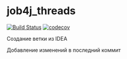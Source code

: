 # job4j_threads
[![Build Status](https://www.travis-ci.com/AMEMELYANOV/job4j_threads.svg?branch=main)](https://www.travis-ci.com/AMEMELYANOV/job4j_threads)
[![codecov](https://codecov.io/gh/AMEMELYANOV/job4j_threads/branch/main/graph/badge.svg?token=1LYMJQL022)](https://codecov.io/gh/AMEMELYANOV/job4j_threads)

Создание ветки из IDEA

Добавление изменений в последний коммит